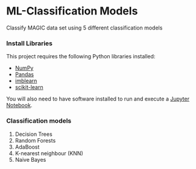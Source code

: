 # ML-Classification Models
Classify MAGIC data set using 5 different classification models

### Install Libraries
This project requires the following Python libraries installed:
- [NumPy](https://numpy.org/)
- [Pandas](https://pandas.pydata.org/)
- [imblearn](https://pypi.org/project/imblearn/)
- [scikit-learn](https://scikit-learn.org/stable/)

You will also need to have software installed to run and execute a [Jupyter Notebook](https://jupyter.org/install.html).

### Classification models 
1. Decision Trees
2. Random Forests
3. AdaBoost
4. K-nearest neighbour (KNN)
5. Naive Bayes

